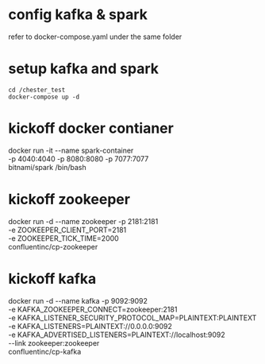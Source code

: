 # config kafka & spark
refer to docker-compose.yaml under the same folder

# setup kafka and spark
```shell
cd /chester_test
docker-compose up -d
```

# kickoff docker contianer
docker run -it --name spark-container \
  -p 4040:4040 -p 8080:8080 -p 7077:7077 \
  bitnami/spark /bin/bash

# kickoff zookeeper
docker run -d --name zookeeper -p 2181:2181 \
  -e ZOOKEEPER_CLIENT_PORT=2181 \
  -e ZOOKEEPER_TICK_TIME=2000 \
  confluentinc/cp-zookeeper

# kickoff kafka
docker run -d --name kafka -p 9092:9092 \
  -e KAFKA_ZOOKEEPER_CONNECT=zookeeper:2181 \
  -e KAFKA_LISTENER_SECURITY_PROTOCOL_MAP=PLAINTEXT:PLAINTEXT \
  -e KAFKA_LISTENERS=PLAINTEXT://0.0.0.0:9092 \
  -e KAFKA_ADVERTISED_LISTENERS=PLAINTEXT://localhost:9092 \
  --link zookeeper:zookeeper \
  confluentinc/cp-kafka


